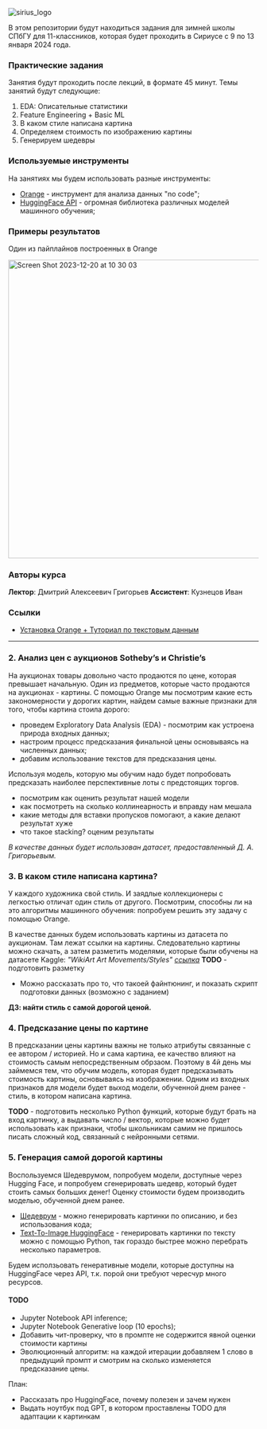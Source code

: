 ![sirius_logo](https://github.com/tikerlade/spbsu-sirius-2024/assets/28840497/37780403-7f1c-4402-995c-f07bf4645268)

В этом репозитории будут находиться задания для зимней школы СПбГУ для 11-классников, которая будет проходить в Сириусе с 9 по 13 января 2024 года.

### Практические задания
Занятия будут проходить после лекций, в формате 45 минут. Темы занятий будут следующие:
1. EDA: Описательные статистики
2. Feature Engineering + Basic ML
3. В каком стиле написана картина
4. Определяем стоимость по изображению картины
5. Генерируем шедевры

### Используемые инструменты
На занятиях мы будем использовать разные инструменты:
* [Orange](https://orangedatamining.com/) - инструмент для анализа данных "no code";
* [HuggingFace API](https://huggingface.co/docs/api-inference/quicktour) -  огромная библиотека различных моделей машинного обучения;

### Примеры результатов
Один из пайплайнов построенных в Orange

<img width="600" alt="Screen Shot 2023-12-20 at 10 30 03" src="https://github.com/tikerlade/spbsu-sirius-2024/assets/28840497/6daa33b4-affb-4c22-bb55-9b1c5d538813">


### Авторы курса
**Лектор**: Дмитрий Алексеевич Григорьев
**Ассистент**: Кузнецов Иван


### Ссылки
* [Установка Orange + Туториал по текстовым данным](https://hcommons.org/app/uploads/sites/1001924/2020/07/intro-to-orange-tutorial-part-1.pdf)

---

### 2. Анализ цен с аукционов Sotheby’s и Christie’s
На аукционах товары довольно часто продаются по цене, которая превышает начальную. Один из предметов, которые часто продаются на аукционах - картины.
С помощью Orange мы посмотрим какие есть закономерности у дорогих картин, найдем самые важные признаки для того, чтобы картина стоила дорого:
* проведем Exploratory Data Analysis (EDA) - посмотрим как устроена природа входных данных;
* настроим процесс предсказания финальной цены основываясь на численных данных;
* добавим использование текстов для предсказания цены.

Используя модель, которую мы обучим надо будет попробовать предсказать наиболее перспективные лоты с предстоящих торгов.


* посмотрим как оценить результат нашей модели
* как посмотреть на сколько коллинеарность и вправду нам мешала
* какие методы для вставки пропусков помогают, а какие делают результат хуже
* что такое stacking? оценим результаты 


_В качестве данных будет использован датасет, предоставленный Д. А. Григорьевым._

### 3. В каком стиле написана картина?
У каждого художника свой стиль. И заядлые коллекционеры с легкостью отличат один стиль от другого. Посмотрим, способны ли на это алгоритмы машинного обучения: попробуем решить эту задачу с помощью Orange.

В качестве данных будем использовать картины из датасета по аукционам. Там лежат ссылки на картины. Следовательно картины можно скачать, а затем разметить моделями, которые были обучены на датасете Kaggle:  _"WikiArt Art Movements/Styles" [ссылка](https://www.kaggle.com/code/mpwolke/expressing-my-scream/input)_
**TODO** - подготовить разметку

* Можно рассказать про то, что такоей файнтюнинг, и показать скрипт подготовки данных (возможно с заданием)
  
**ДЗ: найти стиль с самой дорогой ценой.**

### 4. Предсказание цены по картине
В предсказании цены картины важны не только атрибуты связанные с ее автором / историей. Но и сама картина, ее качество влияют на стоимость самым непосредственным обрзаом. Поэтому в 4й день мы займемся тем, что обучим модель, которая будет предсказывать стоимость картины, основываясь на изображении.
Одним из входных признаков для модели будет выход модели, обученной днем ранее - стиль, в котором написана картина.

**TODO** - подготовить несколько Python функций, которые будут брать на вход картинку, а выдавать число /  вектор, которые можно будет использовать как признаки, чтобы школьникам самим не пришлось писать сложный код, связанный с нейронными сетями.

### 5. Генерация самой дорогой картины
Воспользуемся Шедеврумом, попробуем модели, доступные через Hugging Face, и попробуем сгенерировать шедевр, который будет стоить самых больших денег! Оценку стоимости будем производить моделью, обученной днем ранее.
* [Шедеврум](https://shedevrum.ai/) - можно генерировать картинки по описанию, и без использования кода;
* [Text-To-Image HuggingFace](https://huggingface.co/models?pipeline_tag=text-to-image&sort=trending) - генерировать картинки по тексту можно с помощью Python, так гораздо быстрее можно перебрать несколько параметров.

Будем исползьовать генеративные модели, которые доступны на HuggingFace через API, т.к. порой они требуют чересчур много ресурсов.

#### TODO
* Jupyter Notebook API inference;
* Jupyter Notebook Generative loop (10 epochs);
* Добавить чит-проверку, что в промпте не содержится явной оценки стоимости картины
* Эволюционный алгоритм: на каждой итерации добавляем 1 слово в предыдущий промпт и смотрим на сколько изменяется предсказание цены.


План:
* Рассказать про HuggingFace, почему полезен и зачем нужен
* Выдать ноутбук под GPT, в котором проставлены TODO для адаптации к картинкам


